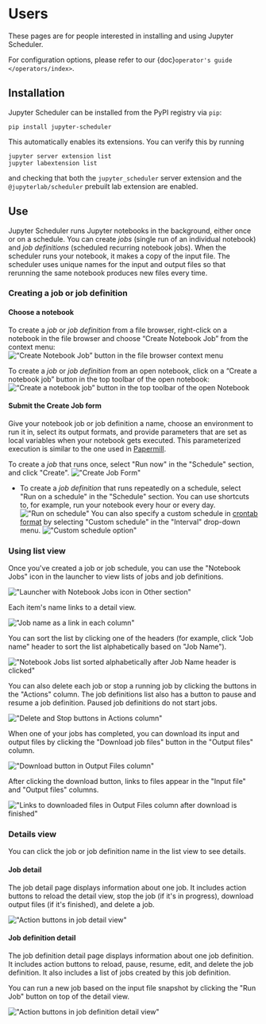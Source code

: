 # Users

These pages are for people interested in installing and using Jupyter Scheduler.

For configuration options, please refer to our {doc}`operator's guide </operators/index>`.

## Installation

Jupyter Scheduler can be installed from the PyPI registry via `pip`:

```
pip install jupyter-scheduler
```

This automatically enables its extensions. You can verify this by running

```
jupyter server extension list
jupyter labextension list
```

and checking that both the `jupyter_scheduler` server extension and the
`@jupyterlab/scheduler` prebuilt lab extension are enabled.

## Use

Jupyter Scheduler runs Jupyter notebooks in the background, either once or on a schedule. You can create *jobs* (single run of an individual notebook) and *job definitions* (scheduled recurring notebook jobs). When the scheduler runs your notebook, it makes a copy of the input file. The scheduler uses unique names for the input and output files so that rerunning the same notebook produces new files every time.

### Creating a job or job definition

#### Choose a notebook
To create a *job* or *job definition* from a file browser, right-click on a notebook in the file browser and choose “Create Notebook Job” from the context menu:
![“Create Notebook Job” button in the file browser context menu](./images/create_job_from_filebrowser.png)

To create a *job* or *job definition* from an open notebook, click on a “Create a notebook job” button in the top toolbar of the open notebook:
![“Create a notebook job” button in the top toolbar of the open Notebook](./images/create_job_from_notebook.png)

#### Submit the Create Job form

Give your notebook job or job definition a name, choose an environment to run it in, select its output formats, and provide parameters that are set as local variables when your notebook gets executed. This parameterized execution is similar to the one used in [Papermill](https://papermill.readthedocs.io/en/latest/).

To create a *job* that runs once, select "Run now" in the "Schedule" section, and click "Create".
   !["Create Job Form"](./images/create_job_form.png)

   - To create a *job definition* that runs repeatedly on a schedule, select "Run on a schedule" in the "Schedule" section. You can use shortcuts to, for example, run your notebook every hour or every day.
   !["Run on schedule"](./images/run_on_schedule.png)
   You can also specify a custom schedule in [crontab format](https://www.man7.org/linux/man-pages/man5/crontab.5.html) by selecting "Custom schedule" in the "Interval" drop-down menu.
   !["Custom schedule option"](./images/custom_schedule.png)

### Using list view

Once you've created a job or job schedule, you can use the "Notebook Jobs" icon in the launcher to view lists of jobs and job definitions.

!["Launcher with Notebook Jobs icon in Other section"](./images/launcher.png)

Each item's name links to a detail view.

!["Job name as a link in each column"](./images/item_name.png)

You can sort the list by clicking one of the headers (for example, click "Job name" header to sort the list alphabetically based on "Job Name").

!["Notebook Jobs list sorted alphabetically after Job Name header is clicked"](./images/headers.png)

You can also delete each job or stop a running job by clicking the buttons in the "Actions" column. The job definitions list also has a button to pause and resume a job definition. Paused job definitions do not start jobs.

!["Delete and Stop buttons in Actions column"](./images/actions_list.png)

When one of your jobs has completed, you can download its input and output files by clicking the "Download job files" button in the "Output files" column.

!["Download button in Output Files column"](./images/download_button.png)

After clicking the download button, links to files appear in the "Input file" and "Output files" columns.

!["Links to downloaded files in Output Files column after download is finished"](./images/downloaded_files.png)

### Details view

You can click the job or job definition name in the list view to see details.

#### Job detail

The job detail page displays information about one job. It includes action buttons to reload the detail view, stop the job (if it's in progress), download output files (if it's finished), and delete a job.

!["Action buttons in job detail view"](./images/actions_job_details.png)

#### Job definition detail

The job definition detail page displays information about one job definition. It includes action buttons to reload, pause, resume, edit, and delete the job definition. It also includes a list of jobs created by this job definition.

You can run a new job based on the input file snapshot by clicking the "Run Job" button on top of the detail view.

!["Action buttons in job definition detail view"](./images/actions_definition_details.png)
